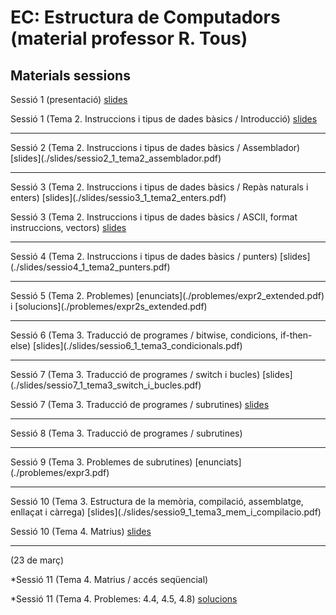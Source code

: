 # EC: Estructura de Computadors (material professor R. Tous)
## Materials sessions

Sessió 1 (presentació) [slides](./slides/sessio1_1_presentacio.pdf)

Sessió 1 (Tema 2. Instruccions i tipus de dades bàsics / Introducció) [slides](./slides/sessio1_2_tema2_intro.pdf)
<hr>
Sessió 2 (Tema 2. Instruccions i tipus de dades bàsics / Assemblador) [slides](./slides/sessio2_1_tema2_assemblador.pdf)
<hr>
Sessió 3 (Tema 2. Instruccions i tipus de dades bàsics / Repàs naturals i enters) [slides](./slides/sessio3_1_tema2_enters.pdf)

Sessió 3 (Tema 2. Instruccions i tipus de dades bàsics / ASCII, format instruccions, vectors) [slides](./slides/sessio3_2_tema2_ascii_instr_vectors.pdf)
<hr>
Sessió 4 (Tema 2. Instruccions i tipus de dades bàsics / punters) [slides](./slides/sessio4_1_tema2_punters.pdf)
<hr>
Sessió 5 (Tema 2. Problemes) [enunciats](./problemes/expr2_extended.pdf) i [solucions](./problemes/expr2s_extended.pdf)
<hr>
Sessió 6 (Tema 3. Traducció de programes / bitwise, condicions, if-then-else) [slides](./slides/sessio6_1_tema3_condicionals.pdf)
<hr>
Sessió 7 (Tema 3. Traducció de programes / switch i bucles) [slides](./slides/sessio7_1_tema3_switch_i_bucles.pdf)

Sessió 7 (Tema 3. Traducció de programes / subrutines) [slides](./slides/sessio7_2_tema3_subrutines.pdf)
<hr>
Sessió 8 (Tema 3. Traducció de programes / subrutines) 
<hr>
Sessió 9 (Tema 3. Problemes de subrutines) [enunciats](./problemes/expr3.pdf) 
<!--i [solucions](./problemes/expr3s.pdf)-->
<hr>
Sessió 10 (Tema 3. Estructura de la memòria, compilació, assemblatge, enllaçat i càrrega) [slides](./slides/sessio9_1_tema3_mem_i_compilacio.pdf)

Sessió 10 (Tema 4. Matrius) [slides](./slides/sessio9_2_tema4_matrius1.pdf)
<hr>
(23 de març)

*Sessió 11 (Tema 4. Matrius / accés seqüencial) 

*Sessió 11 (Tema 4. Problemes: 4.4, 4.5, 4.8) [solucions](./problemes/tema4_problemes_pissarra.pdf)




